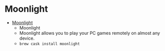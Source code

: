 # Moonlight
- [Moonlight](https://moonlight-stream.org/)
  -  Moonlight
  - Moonlight allows you to play your PC games remotely on almost any device.
  - `brew cask install moonlight`
